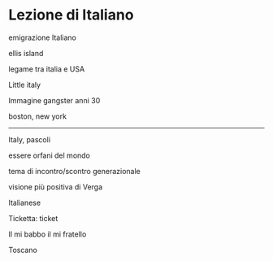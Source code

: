# Lezione di Italiano

emigrazione Italiano

ellis island

legame tra italia e USA

Little italy

Immagine gangster anni 30

boston, new york

---

Italy, pascoli

essere orfani del mondo

tema di incontro/scontro generazionale

visione più positiva di Verga

Italianese

Ticketta: ticket


Il mi babbo il mi fratello

Toscano

<!--stackedit_data:
eyJoaXN0b3J5IjpbLTEyODYxOTUyMDAsMTk0NjA2NDI0NiwtMj
E0NDkzNTA5NCwxNTY4MTQ2MzY3XX0=
-->